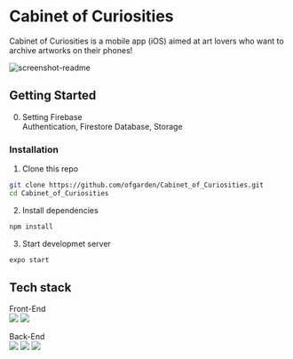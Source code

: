 # Cabinet of Curiosities
Cabinet of Curiosities is a mobile app (iOS) aimed at art lovers who want to archive artworks on their phones!

![screenshot-readme](https://user-images.githubusercontent.com/102771075/193109490-59a3357d-6de9-4dab-b275-298b6b08e97c.png)



## Getting Started

0. Setting Firebase\
   Authentication, Firestore Database, Storage

### Installation

1. Clone this repo
```bash
git clone https://github.com/ofgarden/Cabinet_of_Curiosities.git 
cd Cabinet_of_Curiosities
``` 

2. Install dependencies
```bash
npm install
``` 

3. Start developmet server
```bash
expo start
``` 



## Tech stack
Front-End\
<img src="https://img.shields.io/badge/Expo-000020?style=flat-square&logo=Expo&logoColor=white"/>
<img src="https://img.shields.io/badge/React Native-61DAFB?style=flat-square&logo=React&logoColor=black"/>

Back-End\
<img src="https://img.shields.io/badge/Firebase Authentication-FFCA28?style=flat-square&logo=Firebase&logoColor=black"/>
<img src="https://img.shields.io/badge/Storage-FFCA28?style=flat-square&logo=Firebase&logoColor=black"/>
<img src="https://img.shields.io/badge/Cloud Firestore-FFCA28?style=flat-square&logo=Firebase&logoColor=black"/>
